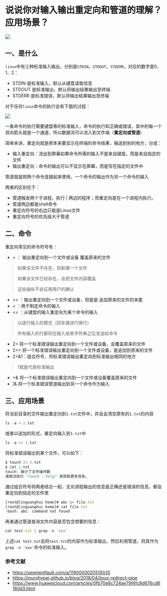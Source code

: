 # 说说你对输入输出重定向和管道的理解？应用场景？

![](https://static.vue-js.com/1036dde0-0634-11ec-a752-75723a64e8f5.png)

## 一、是什么

`linux`中有三种标准输入输出，分别是`STDIN`，`STDOUT`，`STDERR`，对应的数字是0、1、2：

+   STDIN 是标准输入，默认从键盘读取信息
+   STDOUT 是标准输出，默认将输出结果输出至终端
+   STDERR 是标准错误，默认将输出结果输出至终端

对于任何`linux`命令的执行会有下面的过程：

![](https://static.vue-js.com/1a57caf0-0634-11ec-8e64-91fdec0f05a1.png)

一条命令的执行需要键盘等的标准输入，命令的执行和正确或错误，其中的每一个双向箭头就是一个通道，所以数据流可以流入到文件端（**重定向或管道**）

简单来讲，重定向就是把本来要显示在终端的命令结果，输送到别的地方，分成：

+   输入重定向：流出到屏幕如果命令所需的输入不是来自键盘，而是来自指定的文件
+   输出重定向：命令的输出可以不显示在屏幕，而是写在指定的文件中

管道就是把两个命令连接起来使用，一个命令的输出作为另一个命令的输入

两者的区别在于：

+   管道触发两个子进程，执行 | 两边的程序；而重定向是在一个进程内执行。
+   管道两边都是shell命令
+   重定向符号的右边只能是Linux文件
+   重定向符号的优先级大于管道

## 二、命令

重定向常见的命令符号有：

+   \> ： 输出重定向到一个文件或设备 覆盖原来的文件

> 如果该文件不存在，则新建一个文件
> 
> 如果该文件已经存在，会把文件内容覆盖
> 
> 这些操纵不会征用用户的确认

+   \>> ：输出重定向到一个文件或设备，但是是 追加原来的文件的末尾
+   < ：用于制定命令的输入
+   << ：从键盘的输入重定向为某个命令的输入

> 以逐行输入的模式（回车键进行换行）
> 
> 所有输入的行都将在输入结束字符串之后发送给命令

+   2> 将一个标准错误输出重定向到一个文件或设备，会覆盖原来的文件
+   2>> 将一个标准错误输出重定向到一个文件或设备，是追加到原来的文件
+   2>&1：组合符号，将标准错误输出重定向到标准输出相同的地方

> 1就是代表标准输出

+   \>& 将一个标准错误输出重定向到一个文件或设备覆盖原来的文件
+   |& 将一个标准错误管道输出到另一个命令作为输入

## 三、应用场景

将当前目录的文件输出重定向到`1.txt`文件中，并且会清空原有的`1.txt`的内容

```js
ls -a > 1.txt
```
或者以追加的形式，重定向输入到`1.txt`中

```js
ls -a >> 1.txt
```
将标准错误输出到某个文件，可以如下：

```js
$ touch 2> 2.txt
$ cat 2.txt
touch: 缺少了文件操作数
请尝试执行 "touch --help" 来获取更多信息。
```
通过组合符号将两者结合一起，无论进程输出的信息是正确还是错误的信息，都会重定向到指定的文件里

```js
[root@linguanghui home]# abc &> file.txt
[root@linguanghui home]# cat file.txt 
-bash: abc: command not found
```
再者通过管道查询文件内容是否包含想要的信息：

```js
cat test.txt | grep -n 'xxx'
```
上述`cat test.txt`会将`test.txt`的内容作为标准输出，然后利用管道，将其作为`grep -n 'xxx'`命令的标准输入。

### 参考文献

+   https://segmentfault.com/a/1190000020519335
+   https://murphypei.github.io/blog/2018/04/linux-redirect-pipe
+   https://www.huaweicloud.com/articles/0fb70e8c724ae79f4fc8d676cd6160d3.html